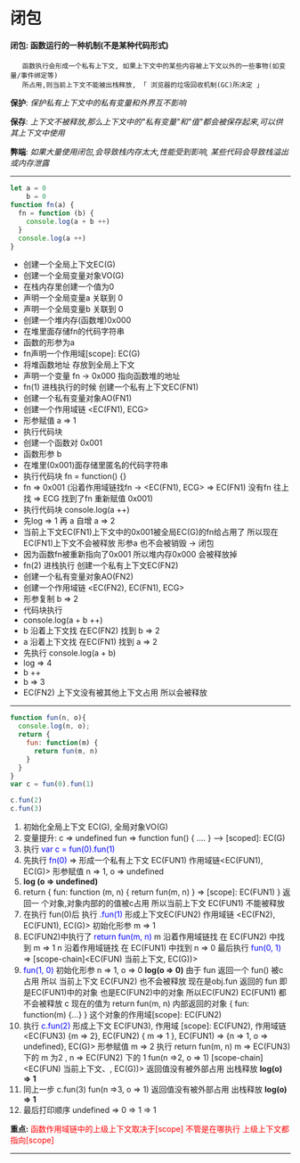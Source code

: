 # 闭包


  #### 闭包: 函数运行的一种机制(不是某种代码形式)
       函数执行会形成一个私有上下文, 如果上下文中的某些内容被上下文以外的一些事物(如变量/事件绑定等)
       所占用,则当前上下文不能被出栈释放, 「 浏览器的垃圾回收机制(GC)所决定 」
  **保护**: *保护私有上下文中的私有变量和外界互不影响*  
  
  **保存**: *上下文不被释放,那么上下文中的"私有变量"和"值"都会被保存起来,可以供其上下文中使用*  

  **弊端**: *如果大量使用闭包,会导致栈内存太大,性能受到影响, 某些代码会导致栈溢出或内存泄露*
 
 
---

```javascript
let a = 0
    b = 0
function fn(a) {
  fn = function (b) {
    console.log(a + b ++)
  }
  console.log(a ++)
}
```

 
 * 创建一个全局上下文EC(G)
 * 创建一个全局变量对象VO(G)  
 * 在栈内存里创建一个值为0
 * 声明一个全局变量a 关联到 0
 * 声明一个全局变量b 关联到 0
 * 创建一个堆内存(函数堆)0x000
 * 在堆里面存储fn的代码字符串
 * 函数的形参为a
 * fn声明一个作用域[scope]: EC(G)
 * 将堆函数地址 存放到全局上下文 
 * 声明一个变量 fn -> 0x000  指向函数堆的地址
 * fn(1) 进栈执行的时候 创建一个私有上下文EC(FN1)
 * 创建一个私有变量对象AO(FN1)
 * 创建一个作用域链 <EC(FN1),  ECG>
 * 形参赋值 a => 1
 * 执行代码块
 * 创建一个函数对 0x001
 * 函数形参 b
 * 在堆里(0x001)面存储里匿名的代码字符串
 * 执行代码块 fn = function() {}
 * fn => 0x001 (沿着作用域链找fn -> <EC(FN1), ECG> =>  EC(FN1) 没有fn 往上找 => ECG 找到了fn 重新赋值 0x001)
 * 执行代码块 console.log(a ++)
 * 先log => 1  再 a 自增 a => 2
 * 当前上下文EC(FN1)上下文中的0x001被全局EC(G)的fn给占用了 所以现在EC(FN1)上下文不会被释放  形参a 也不会被销毁 -> 闭包
 * 因为函数fn被重新指向了0x001 所以堆内存0x000 会被释放掉
 * fn(2) 进栈执行 创建一个私有上下文EC(FN2)
 * 创建一个私有变量对象AO(FN2)
 * 创建一个作用域链 <EC(FN2), EC(FN1),  ECG>
 * 形参复制 b => 2
 * 代码块执行
 * console.log(a + b ++)
 * b 沿着上下文找 在EC(FN2) 找到 b => 2 
 * a 沿着上下文找 在EC(FN1) 找到 a => 2
 * 先执行 console.log(a + b)
 * log => 4
 * b ++ 
 * b => 3
 * EC(FN2) 上下文没有被其他上下文占用 所以会被释放

---

```javascript
function fun(n, o){
  console.log(n, o);
  return {
    fun: function(m) {
      return fun(m, n)
    }
  }
}
var c = fun(0).fun(1) 

c.fun(2)
c.fun(3)
```

 1. 初始化全局上下文 EC(G), 全局对象VO(G)
 2. 变量提升:
    c => undefined
    fun => function fun() { .... }  --> [scoped]: EC(G)
 3. 执行 <font color="blue">var c = fun(0).fun(1)</font>
 4. 先执行 <font color="blue">fn(0)</font> => 形成一个私有上下文 EC(FUN1)
    作用域链<EC(FUN1), EC(G)>
    形参赋值 n => 1, o => undefined 
 5. **log (o => undefined)**
 6. return { fun: function (m, n) { return fun(m, n) } => [scope]: EC(FUN1) }  返回一 个对象,对象内部的的值被c占用
  所以当前上下文 EC(FUN1) 不能被释放
 7. 在执行 fun(0)后 执行 <font color="blue">.fun(1)</font>
    形成上下文EC(FUN2)   作用域链 <EC(FN2), EC(FUN1), EC(G)>
    初始化形参 m => 1
 8. EC(FUN2)中执行了 <font color="blue">return fun(m, n)</font>
    m 沿着作用域链找 在 EC(FUN2) 中找到 m => 1
    n 沿着作用域链找 在 EC(FUN1) 中找到 n => 0
    最后执行 <font color="blue">fun(0, 1)</font> => [scope-chain]<EC(FUN) 当前上下文, EC(G))> 
 9.  <font color="blue">fun(1, 0)</font>  初始化形参 n => 1, o => 0
    **log(o => 0)**
    由于 fun 返回一个 fun() 被c占用 所以 当前上下文 EC(FUN2) 也不会被释放
    现在是obj.fun 返回的 fun 即是EC(FUN1)中的对象 也是EC(FUN2)中的对象
    所以EC(FUN2) EC(FUN1) 都不会被释放
    c 现在的值为 return fun(m, n) 内部返回的对象 { fun: function(m) {...} } 
    这个对象的作用域[scope]: EC(FUN2)
10. 执行 <font color="blue">c.fun(2)</font>
    形成上下文 EC(FUN3), 作用域 [scope]: EC(FUN2), 作用域链<EC(FUN3) {m => 2}, EC(FUN2) { m => 1 }, EC(FUN1) => {n => 1, o => undefined}, EC(G)>
    形参赋值 m => 2
    执行 return fun(m, n) 
    m => EC(FUN3) 下的 m 为2 , n => EC(FUN2) 下的 1
    fun(n =>2, o => 1) 
    [scope-chain]<EC(FUN) 当前上下文、, EC(G))> 
    返回值没有被外部占用 出栈释放
    **log(o) => 1**
 11. 同上一步
  c.fun(3)
  fun(n =>3, o => 1) 返回值没有被外部占用 出栈释放
  **log(o) => 1**
 12. 最后打印顺序
    undefined => 0 => 1 => 1

**重点:**
<font color="red">函数作用域链中的上级上下文取决于[scope] 不管是在哪执行 上级上下文都指向[scope]</font>

---

 
  
 




